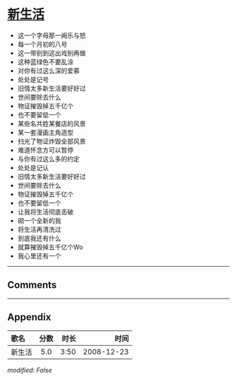 # [新生活](https://music.163.com/song?id=30569062)

* 这一个字母那一阙乐与怒
* 每一个月初的八号
* 这一带别到这出戏别再做
* 这种蓝绿色不要乱涂
* 对你有过这么深的爱慕
* 处处是记号
* 旧情太多新生活要好好过
* 世间要除去什么
* 物证摧毁掉五千亿个
* 也不要留低一个
* 某些名共姓某餐店的风景
* 某一套漫画主角造型
* 扫光了物证炸毁全部风景
* 难道怀念方可以暂停
* 与你有过这么多的约定
* 处处是记认
* 旧情太多新生活要好好过
* 世间要除去什么
* 物证摧毁掉五千亿个
* 也不要留低一个
* 让我将生活彻底击破
* 砌一个全新的我
* 将生活再清洗过
* 到底我还有什么
* 就算摧毁掉五千亿个Wo
* 我心里还有一个


---

## Comments


---

## Appendix

|歌名|分数|时长|时间|
|:---|:---:|---:|---:|
|新生活|5.0|3:50|2008-12-23

*modified: False*